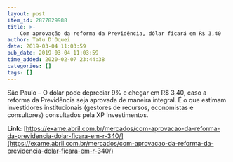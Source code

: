 ```yaml
---
layout: post
item_id: 2877829988
title: >-
    Com aprovação da reforma da Previdência, dólar ficará em R$ 3,40
author: Tatu D'Oquei
date: 2019-03-04 11:03:59
pub_date: 2019-03-04 11:03:59
time_added: 2020-02-07 23:44:38
categories: []
tags: []
---
```


São Paulo – O dólar pode depreciar 9% e chegar em R$ 3,40, caso a reforma da Previdência seja aprovada de maneira integral. É o que estimam investidores institucionais (gestores de recursos, economistas e consultores) consultados pela XP Investimentos.

**Link:** [https://exame.abril.com.br/mercados/com-aprovacao-da-reforma-da-previdencia-dolar-ficara-em-r-340/](https://exame.abril.com.br/mercados/com-aprovacao-da-reforma-da-previdencia-dolar-ficara-em-r-340/)

